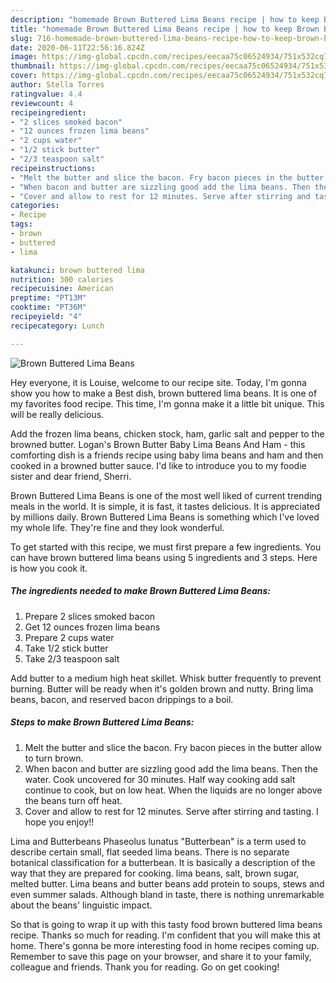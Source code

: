 ```yaml
---
description: "homemade Brown Buttered Lima Beans recipe | how to keep Brown Buttered Lima Beans"
title: "homemade Brown Buttered Lima Beans recipe | how to keep Brown Buttered Lima Beans"
slug: 716-homemade-brown-buttered-lima-beans-recipe-how-to-keep-brown-buttered-lima-beans
date: 2020-06-11T22:56:16.824Z
image: https://img-global.cpcdn.com/recipes/eecaa75c06524934/751x532cq70/brown-buttered-lima-beans-recipe-main-photo.jpg
thumbnail: https://img-global.cpcdn.com/recipes/eecaa75c06524934/751x532cq70/brown-buttered-lima-beans-recipe-main-photo.jpg
cover: https://img-global.cpcdn.com/recipes/eecaa75c06524934/751x532cq70/brown-buttered-lima-beans-recipe-main-photo.jpg
author: Stella Torres
ratingvalue: 4.4
reviewcount: 4
recipeingredient:
- "2 slices smoked bacon"
- "12 ounces frozen lima beans"
- "2 cups water"
- "1/2 stick butter"
- "2/3 teaspoon salt"
recipeinstructions:
- "Melt the butter and slice the bacon. Fry bacon pieces in the butter allow to turn brown."
- "When bacon and butter are sizzling good add the lima beans. Then the water. Cook uncovered for 30 minutes. Half way cooking add salt continue to cook, but on low heat. When the liquids are no longer above the beans turn off heat."
- "Cover and allow to rest for 12 minutes. Serve after stirring and tasting. I hope you enjoy!!"
categories:
- Recipe
tags:
- brown
- buttered
- lima

katakunci: brown buttered lima 
nutrition: 300 calories
recipecuisine: American
preptime: "PT13M"
cooktime: "PT36M"
recipeyield: "4"
recipecategory: Lunch

---
```



![Brown Buttered Lima Beans](https://img-global.cpcdn.com/recipes/eecaa75c06524934/751x532cq70/brown-buttered-lima-beans-recipe-main-photo.jpg)

Hey everyone, it is Louise, welcome to our recipe site. Today, I'm gonna show you how to make a Best dish, brown buttered lima beans. It is one of my favorites food recipe. This time, I'm gonna make it a little bit unique. This will be really delicious.

Add the frozen lima beans, chicken stock, ham, garlic salt and pepper to the browned butter. Logan&#39;s Brown Butter Baby Lima Beans And Ham - this comforting dish is a friends recipe using baby lima beans and ham and then cooked in a browned butter sauce. I&#39;d like to introduce you to my foodie sister and dear friend, Sherri.

Brown Buttered Lima Beans is one of the most well liked of current trending meals in the world. It is simple, it is fast, it tastes delicious. It is appreciated by millions daily. Brown Buttered Lima Beans is something which I've loved my whole life. They're fine and they look wonderful.


To get started with this recipe, we must first prepare a few ingredients. You can have brown buttered lima beans using 5 ingredients and 3 steps. Here is how you cook it.

<!--inarticleads1-->

##### The ingredients needed to make Brown Buttered Lima Beans:

1. Prepare 2 slices smoked bacon
1. Get 12 ounces frozen lima beans
1. Prepare 2 cups water
1. Take 1/2 stick butter
1. Take 2/3 teaspoon salt


Add butter to a medium high heat skillet. Whisk butter frequently to prevent burning. Butter will be ready when it&#39;s golden brown and nutty. Bring lima beans, bacon, and reserved bacon drippings to a boil. 

<!--inarticleads2-->

##### Steps to make Brown Buttered Lima Beans:

1. Melt the butter and slice the bacon. Fry bacon pieces in the butter allow to turn brown.
1. When bacon and butter are sizzling good add the lima beans. Then the water. Cook uncovered for 30 minutes. Half way cooking add salt continue to cook, but on low heat. When the liquids are no longer above the beans turn off heat.
1. Cover and allow to rest for 12 minutes. Serve after stirring and tasting. I hope you enjoy!!


Lima and Butterbeans Phaseolus lunatus &#34;Butterbean&#34; is a term used to describe certain small, flat seeded lima beans. There is no separate botanical classification for a butterbean. It is basically a description of the way that they are prepared for cooking. lima beans, salt, brown sugar, melted butter. Lima beans and butter beans add protein to soups, stews and even summer salads. Although bland in taste, there is nothing unremarkable about the beans&#39; linguistic impact. 

So that is going to wrap it up with this tasty food brown buttered lima beans recipe. Thanks so much for reading. I'm confident that you will make this at home. There's gonna be more interesting food in home recipes coming up. Remember to save this page on your browser, and share it to your family, colleague and friends. Thank you for reading. Go on get cooking!

